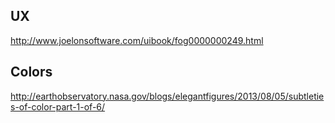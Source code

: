 ## UX ##
http://www.joelonsoftware.com/uibook/fog0000000249.html
## Colors ##
http://earthobservatory.nasa.gov/blogs/elegantfigures/2013/08/05/subtleties-of-color-part-1-of-6/
